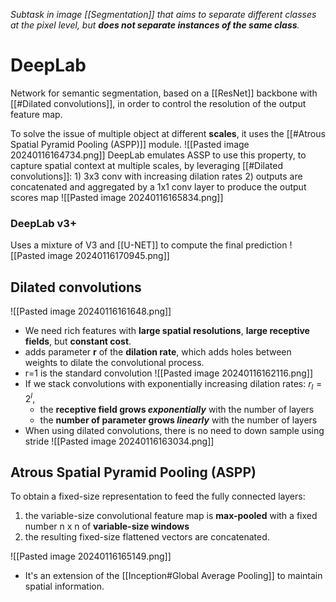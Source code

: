 _Subtask in image [[Segmentation]] that aims to separate different classes at the pixel level, but **does not separate instances of the same class**._

# DeepLab
Network for semantic segmentation, based on a [[ResNet]] backbone with [[#Dilated convolutions]], in order to control the resolution of the output feature map.

To solve the issue of multiple object at different **scales**, it uses the [[#Atrous Spatial Pyramid Pooling (ASPP)]] module.
![[Pasted image 20240116164734.png]]
 DeepLab emulates ASSP to use this property, to capture spatial context at multiple scales, by leveraging [[#Dilated convolutions]]:
	1) 3x3 conv with increasing dilation rates
	2) outputs are concatenated and aggregated by a 1x1 conv layer to produce the output scores map
![[Pasted image 20240116165834.png]]
### DeepLab v3+
Uses a mixture of V3 and [[U-NET]] to compute the final prediction
![[Pasted image 20240116170945.png]]
## Dilated convolutions
![[Pasted image 20240116161648.png]]
- We need rich features with **large spatial resolutions**, **large receptive fields**, but **constant cost**.
- adds parameter **r** of the **dilation rate**, which adds holes between weights to dilate the convolutional process.
- r=1 is the standard convolution
![[Pasted image 20240116162116.png]]
- If we stack convolutions with exponentially increasing dilation rates: $r_{l}=2^{l}$, 
	- the **receptive field grows _exponentially_** with the number of layers 
	- the **number of parameter grows _linearly_** with the number of layers
- When using dilated convolutions, there is no need to down sample using stride
![[Pasted image 20240116163034.png]] 

## Atrous Spatial Pyramid Pooling (ASPP)
To obtain a fixed-size representation to feed the fully connected layers:
1) the variable-size convolutional feature map is **max-pooled** with a fixed number n x n of **variable-size windows**
2) the resulting fixed-size flattened vectors are concatenated.

![[Pasted image 20240116165149.png]]

- It's an extension of the [[Inception#Global Average Pooling]] to maintain spatial information.
